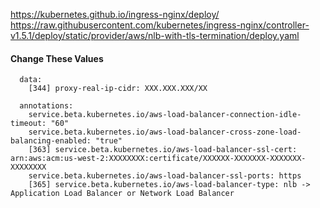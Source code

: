 https://kubernetes.github.io/ingress-nginx/deploy/
https://raw.githubusercontent.com/kubernetes/ingress-nginx/controller-v1.5.1/deploy/static/provider/aws/nlb-with-tls-termination/deploy.yaml

#### Change These Values

```
  data:
    [344] proxy-real-ip-cidr: XXX.XXX.XXX/XX
  
  annotations:
    service.beta.kubernetes.io/aws-load-balancer-connection-idle-timeout: "60"
    service.beta.kubernetes.io/aws-load-balancer-cross-zone-load-balancing-enabled: "true"
    [363] service.beta.kubernetes.io/aws-load-balancer-ssl-cert: arn:aws:acm:us-west-2:XXXXXXXX:certificate/XXXXXX-XXXXXXX-XXXXXXX-XXXXXXXX
    service.beta.kubernetes.io/aws-load-balancer-ssl-ports: https
    [365] service.beta.kubernetes.io/aws-load-balancer-type: nlb -> Application Load Balancer or Network Load Balancer
```
